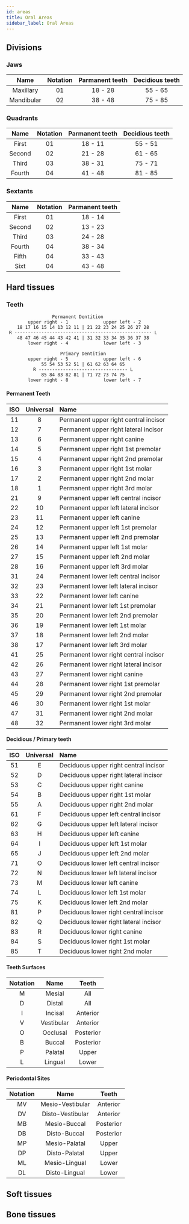```yaml
---
id: areas
title: Oral Areas
sidebar_label: Oral Areas
---
```


## Divisions

### Jaws

|    Name    | Notation | Parmanent teeth | Decidious teeth |
|:----------:|:--------:|:---------------:|:---------------:|
| Maxillary  |    01    |     18 - 28     |     55 - 65     |
| Mandibular |    02    |     38 - 48     |     75 - 85     |

### Quadrants

|  Name  | Notation | Parmanent teeth | Decidious teeth |
|:------:|:--------:|:---------------:|:---------------:|
| First  |    01    |     18 - 11     |     55 - 51     |
| Second |    02    |     21 - 28     |     61 - 65     |
| Third  |    03    |     38 - 31     |     75 - 71     |
| Fourth |    04    |     41 - 48     |     81 - 85     |
### Sextants

|  Name  | Notation | Parmanent teeth |
|:------:|:--------:|:---------------:|
| First  |    01    |     18 - 14     |
| Second |    02    |     13 - 23     |
| Third  |    03    |     24 - 28     |
| Fourth |    04    |     38 - 34     |
| Fifth  |    04    |     33 - 43     |
|  Sixt  |    04    |     43 - 48     |

## Hard tissues

### Teeth

```
                 Permanent Dentition
        upper right - 1             upper left - 2
    18 17 16 15 14 13 12 11 | 21 22 23 24 25 26 27 28 
 R --------------------------------------------------- L
    48 47 46 45 44 43 42 41 | 31 32 33 34 35 36 37 38 
        lower right - 4             lower left - 3 

                    Primary Dentition
        upper right - 5             upper left - 6
             55 54 53 52 51 | 61 62 63 64 65 
          R --------------------------------- L
             85 84 83 82 81 | 71 72 73 74 75 
        lower right - 8             lower left - 7
```

#### Permanent Teeth

| ISO | Universal | Name                                  |
|:---:|:---------:|:--------------------------------------|
| 11  |     8     | Permanent upper right central incisor |
| 12  |     7     | Permanent upper right lateral incisor |
| 13  |     6     | Permanent upper right canine          |
| 14  |     5     | Permanent upper right 1st premolar    |
| 15  |     4     | Permanent upper right 2nd premolar    |
| 16  |     3     | Permanent upper right 1st molar       |
| 17  |     2     | Permanent upper right 2nd molar       |
| 18  |     1     | Permanent upper right 3rd molar       |
| 21  |     9     | Permanent upper left central incisor  |
| 22  |    10     | Permanent upper left lateral incisor  |
| 23  |    11     | Permanent upper left canine           |
| 24  |    12     | Permanent upper left 1st premolar     |
| 25  |    13     | Permanent upper left 2nd premolar     |
| 26  |    14     | Permanent upper left 1st molar        |
| 27  |    15     | Permanent upper left 2nd molar        |
| 28  |    16     | Permanent upper left 3rd molar        |
| 31  |    24     | Permanent lower left central incisor  |
| 32  |    23     | Permanent lower left lateral incisor  |
| 33  |    22     | Permanent lower left canine           |
| 34  |    21     | Permanent lower left 1st premolar     |
| 35  |    20     | Permanent lower left 2nd premolar     |
| 36  |    19     | Permanent lower left 1st molar        |
| 37  |    18     | Permanent lower left 2nd molar        |
| 38  |    17     | Permanent lower left 3rd molar        |
| 41  |    25     | Permanent lower right central incisor |
| 42  |    26     | Permanent lower right lateral incisor |
| 43  |    27     | Permanent lower right canine          |
| 44  |    28     | Permanent lower right 1st premolar    |
| 45  |    29     | Permanent lower right 2nd premolar    |
| 46  |    30     | Permanent lower right 1st molar       |
| 47  |    31     | Permanent lower right 2nd molar       |
| 48  |    32     | Permanent lower right 3rd molar       |

#### Decidious / Primary teeth

| ISO | Universal | Name                                  |
|:---:|:---------:|:--------------------------------------|
| 51  |     E     | Deciduous upper right central incisor |
| 52  |     D     | Deciduous upper right lateral incisor |
| 53  |     C     | Deciduous upper right canine          |
| 54  |     B     | Deciduous upper right 1st molar       |
| 55  |     A     | Deciduous upper right 2nd molar       |
| 61  |     F     | Deciduous upper left central incisor  |
| 62  |     G     | Deciduous upper left lateral incisor  |
| 63  |     H     | Deciduous upper left canine           |
| 64  |     I     | Deciduous upper left 1st molar        |
| 65  |     J     | Deciduous upper left 2nd molar        |
| 71  |     O     | Deciduous lower left central incisor  |
| 72  |     N     | Deciduous lower left lateral incisor  |
| 73  |     M     | Deciduous lower left canine           |
| 74  |     L     | Deciduous lower left 1st molar        |
| 75  |     K     | Deciduous lower left 2nd molar        |
| 81  |     P     | Deciduous lower right central incisor |
| 82  |     Q     | Deciduous lower right lateral incisor |
| 83  |     R     | Deciduous lower right canine          |
| 84  |     S     | Deciduous lower right 1st molar       |
| 85  |     T     | Deciduous lower right 2nd molar       |

#### Teeth Surfaces

| Notation |       Name       |   Teeth   |
|:--------:|:----------------:|:---------:|
|    M     |      Mesial      |    All    |
|    D     |      Distal      |    All    |
|    I     |     Incisal      | Anterior  |
|    V     |    Vestibular    | Anterior  |
|    O     |     Occlusal     | Posterior |
|    B     |      Buccal      | Posterior |
|    P     |     Palatal      |   Upper   |
|    L     |     Lingual      |   Lower   |

#### Periodontal Sites

| Notation |       Name       |   Teeth   |
|:--------:|:----------------:|:---------:|
|    MV    | Mesio-Vestibular | Anterior  |
|    DV    | Disto-Vestibular | Anterior  |
|    MB    |   Mesio-Buccal   | Posterior |
|    DB    |   Disto-Buccal   | Posterior |
|    MP    |  Mesio-Palatal   |   Upper   |
|    DP    |  Disto-Palatal   |   Upper   |
|    ML    |  Mesio-Lingual   |   Lower   |
|    DL    |  Disto-Lingual   |   Lower   |

## Soft tissues

## Bone tissues
